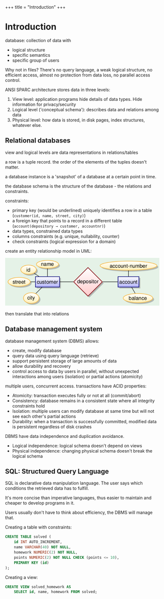 +++
title = "Introduction"
+++

# Introduction

database: collection of data with

-   logical structure
-   specific semantics
-   specific group of users

Why not in files? There\'s no query language, a weak logical structure,
no efficient access, almost no protection from data loss, no parallel
access control.

ANSI SPARC architecture stores data in three levels:

1.  View level: application programs hide details of data types. Hide
    information for privacy/security
2.  Logical level (\'conceptual schema\'): describes data and relations
    among data
3.  Physical level: how data is stored, in disk pages, index structures,
    whatever else.

## Relational databases

view and logical levels are data representations in relations/tables

a row is a tuple record. the order of the elements of the tuples
doesn\'t matter.

a database instance is a \'snapshot\' of a database at a certain point
in time.

the database schema is the structure of the database - the relations and
constraints.

constraints:

-   primary key (would be underlined) uniquely identifies a row in a
    table (`customer(id, name, street, city)`)
-   a foreign key that points to a record in a different table
    (`account(depository → customer, accountnr)`)
-   data types, constrained data types
-   columns constraints (e.g. unique, nullability, counter)
-   check constraints (logical expression for a domain)

create an entity relationship model in UML:

![Entity relationship model](entity-relationship-model.png)

then translate that into relations

## Database management system

database management system (DBMS) allows:

-   create, modify database
-   query data using query language (retrieve)
-   support persistent storage of large amounts of data
-   allow durability and recovery
-   control access to data by users in parallel, without unexpected
    interactions among users (isolation) or partial actions (atomicity)

multiple users, concurrent access. transactions have ACID properties:

-   Atomicity: transaction executes fully or not at all (commit/abort)
-   Consistency: database remains in a consistent state where all
    integrity constraints hold
-   Isolation: multiple users can modify database at same time but will
    not see each other\'s partial actions
-   Durability: when a transaction is successfully committed, modified
    data is persistent regardless of disk crashes

DBMS have data independence and duplication avoidance.

-   Logical independence: logical schema doesn\'t depend on views
-   Physical independence: changing physical schema doesn\'t break the
    logical schema

## SQL: Structured Query Language

SQL is declarative data manipulation language. The user says which
conditions the retrieved data has to fulfill.

It\'s more concise than imperative languages, thus easier to maintain
and cheaper to develop programs in it.

Users usually don\'t have to think about efficiency, the DBMS will
manage that.

Creating a table with constraints:

```sql
CREATE TABLE solved (
    id INT AUTO_INCREMENT,
    name VARCHAR(40) NOT NULL,
    homework NUMERIC(2) NOT NULL,
    points NUMERIC(2) NOT NULL CHECK (points <= 10),
    PRIMARY KEY (id)
);
```

Creating a view:

```sql
CREATE VIEW solved_homework AS
    SELECT id, name, homework FROM solved;
```
